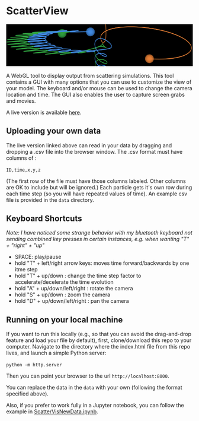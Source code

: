 # ScatterView

![banner](banner.png)

A WebGL tool to display output from scattering simulations.  This tool contains a GUI with many options that you can use to customize the view of your model.  The keyboard and/or mouse can be used to change the camera location and time.  The GUI also enables the user to capture screen grabs and movies.  

A live version is available [here](https://ageller.github.io/Scatter_WebGL/).

## Uploading your own data

The live version linked above can read in your data by dragging and dropping a .csv file into the browser window.  The .csv format must have columns of :

```ID,time,x,y,z```

(The first row of the file must have those columns labeled.  Other columns are OK to include but will be ignored.)  Each particle gets it's own row during each time step (so you will have repeated values of time).  An example csv file is provided in the ```data``` directory.


## Keyboard Shortcuts
*Note: I have noticed some strange behavior with my bluetooth keyboard not sending combined key presses in certain instances, e.g. when wanting "T" + "right" + "up"*

- SPACE: play/pause
- hold "T" + left/right arrow keys: moves time forward/backwards by one itme step
- hold "T" + up/down : change the time step factor to accelerate/decelerate the time evolution
- hold "A" + up/down/left/right : rotate the camera
- hold "S" + up/down : zoom the camera
- hold "D" + up/down/left/right : pan the camera

## Running on your local machine

If you want to run this locally (e.g., so that you can avoid the drag-and-drop feature and load your file by default), first, clone/download this repo to your computer.  Navigate to the directory where the index.html file from this repo lives, and launch a simple Python server:

```python -m http.server```

Then you can point your browser to the url ```http://localhost:8000```.  

You can replace the data in the ```data``` with your own (following the format specified above).  

Also, if you prefer to work fully in a Jupyter notebook, you can follow the example in [ScatterVisNewData.ipynb](ScatterVisNewData.ipynb).

